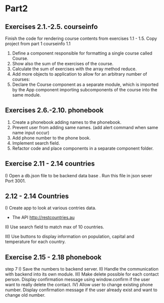 # Part2

## Exercises 2.1.-2.5. courseinfo

Finish the code for rendering course contents from exercises 1.1 - 1.5.
Copy project from part 1 courseinfo 1.1

1. Define a component responsible for formatting a single course called Course.
2. Show also the sum of the exercises of the course.
3. Calculate the sum of exercises with the array method reduce.
4. Add more objects to application to allow for an arbitrary number of courses:
5. Declare the Course component as a separate module, which is imported by the App component importing subcomponents of the course into the same module.

## Exercises 2.6.-2.10. phonebook

1. Create a phonebook adding names to the phonebook.
2. Prevent user from adding same names. (add alert command when same name input occur)
3. Add phone number to the phone book.
4. Implement search field.
5. Refactor code and place components in a separate component folder.

## Exercise 2.11 - 2.14 countries

I) Open a db.json file to be backend data base . Run this file in json sever Port 3001.

## 2.12 - 2.14 Countries

I) Create app to look at various contries data.

- The API http://restcountries.au

II) Use search field to match max of 10 countries.

III) Use buttons to display information on population, capital and temperature for each country.

## Exercise 2.15 - 2.18 phonebook

step 7
I) Save the numbers to backend server.
II) Handle the communication with backend into its own module.
III) Make delete possible for each contact person. Display confirmation message using window.confirm if the user want to really delete the contact.
IV) Allow user to change existing phone number. Display confirmation message if the user already exist and want to change old number.
